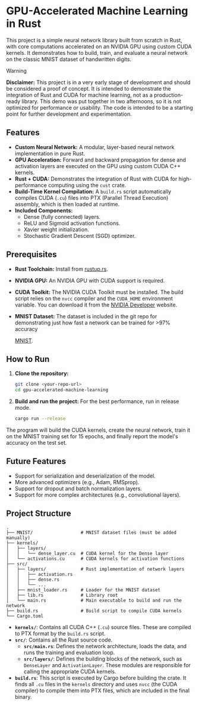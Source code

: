 # GPU-Accelerated Machine Learning in Rust

This project is a simple neural network library built from scratch in Rust, with core computations accelerated on an NVIDIA GPU using custom CUDA kernels. It demonstrates how to build, train, and evaluate a neural network on the classic MNIST dataset of handwritten digits.

> [!WARNING]
> **Disclaimer:** This project is in a very early stage of development and should be considered a proof of concept. It is intended to demonstrate the integration of Rust and CUDA for machine learning, not as a production-ready library. This demo was put together in two afternoons, so it is not optimized for performance or usability. The code is intended to be a starting point for further development and experimentation.

## Features

-   **Custom Neural Network:** A modular, layer-based neural network implementation in pure Rust.
-   **GPU Acceleration:** Forward and backward propagation for dense and activation layers are executed on the GPU using custom CUDA C++ kernels.
-   **Rust + CUDA:** Demonstrates the integration of Rust with CUDA for high-performance computing using the `cust` crate.
-   **Build-Time Kernel Compilation:** A `build.rs` script automatically compiles CUDA (`.cu`) files into PTX (Parallel Thread Execution) assembly, which is then loaded at runtime.
-   **Included Components:**
    -   Dense (fully connected) layers.
    -   ReLU and Sigmoid activation functions.
    -   Xavier weight initialization.
    -   Stochastic Gradient Descent (SGD) optimizer.

## Prerequisites

-   **Rust Toolchain:** Install from [rustup.rs](https://rustup.rs/).
-   **NVIDIA GPU:** An NVIDIA GPU with CUDA support is required.
-   **CUDA Toolkit:** The NVIDIA CUDA Toolkit must be installed. The build script relies on the `nvcc` compiler and the `CUDA_HOME` environment variable. You can download it from the [NVIDIA Developer](https://developer.nvidia.com/cuda-downloads) website.
-   **MNIST Dataset:** The dataset is included in the git repo for demonstrating just how fast a network can be trained for >97% accuracy

    [MNIST](https://www.kaggle.com/datasets/hojjatk/mnist-dataset).

## How to Run

1.  **Clone the repository:**
    ```bash
    git clone <your-repo-url>
    cd gpu-accelerated-machine-learning
    ```

2.  **Build and run the project:**
    For the best performance, run in release mode.
    ```bash
    cargo run --release
    ```

The program will build the CUDA kernels, create the neural network, train it on the MNIST training set for 15 epochs, and finally report the model's accuracy on the test set.

## Future Features
-   Support for serialization and deserialization of the model.
-   More advanced optimizers (e.g., Adam, RMSprop).
-   Support for dropout and batch normalization layers.
-   Support for more complex architectures (e.g., convolutional layers).

## Project Structure

```
.
├── MNIST/                  # MNIST dataset files (must be added manually)
├── kernels/
│   ├── layers/
│   │   └── dense_layer.cu  # CUDA kernel for the Dense layer
│   └── activations.cu      # CUDA kernels for activation functions
├── src/
│   ├── layers/             # Rust implementation of network layers
│   │   ├── activation.rs
│   │   ├── dense.rs
│   │   └── ...
│   ├── mnist_loader.rs     # Loader for the MNIST dataset
│   ├── lib.rs              # Library root
│   └── main.rs             # Main executable to build and run the network
├── build.rs                # Build script to compile CUDA kernels
└── Cargo.toml
```

-   **`kernels/`**: Contains all CUDA C++ (`.cu`) source files. These are compiled to PTX format by the `build.rs` script.
-   **`src/`**: Contains all the Rust source code.
    -   **`src/main.rs`**: Defines the network architecture, loads the data, and runs the training and evaluation loop.
    -   **`src/layers/`**: Defines the building blocks of the network, such as `DenseLayer` and `ActivationLayer`. These modules are responsible for calling the appropriate CUDA kernels.
-   **`build.rs`**: This script is executed by Cargo before building the crate. It finds all `.cu` files in the `kernels` directory and uses `nvcc` (the CUDA compiler) to compile them into PTX files, which are included in the final binary.